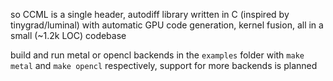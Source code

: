 so CCML is a single header, autodiff library written in C (inspired by tinygrad/luminal) with automatic GPU code generation, kernel fusion, all in a small (~1.2k LOC) codebase

build and run metal or opencl backends in the `examples` folder with `make metal` and `make opencl` respectively, support for more backends is planned